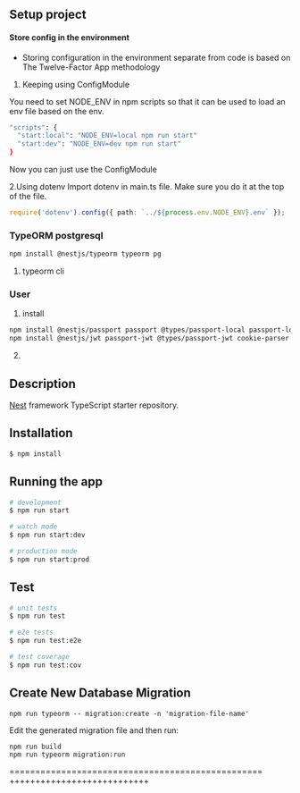 ## Setup project
#### Store config in the environment
- Storing configuration in the environment separate from code is based on The Twelve-Factor App methodology
1. Keeping using ConfigModule

You need to set NODE_ENV in npm scripts so that it can be used to load an env file based on the env.
```bash
"scripts": {
  "start:local": "NODE_ENV=local npm run start"
  "start:dev": "NODE_ENV=dev npm run start"
}
```
Now you can just use the ConfigModule

2.Using dotenv
Import dotenv in main.ts file. Make sure you do it at the top of the file.
```ts
require('dotenv').config({ path: `../${process.env.NODE_ENV}.env` });
```
### TypeORM postgresql
```bash
npm install @nestjs/typeorm typeorm pg
```
1. typeorm cli

### User
1. install
```bash
npm install @nestjs/passport passport @types/passport-local passport-local @types/express
npm install @nestjs/jwt passport-jwt @types/passport-jwt cookie-parser @types/cookie-parser
```
2. 
## Description

[Nest](https://github.com/nestjs/nest) framework TypeScript starter repository.

## Installation

```bash
$ npm install
```

## Running the app

```bash
# development
$ npm run start

# watch mode
$ npm run start:dev

# production mode
$ npm run start:prod
```

## Test

```bash
# unit tests
$ npm run test

# e2e tests
$ npm run test:e2e

# test coverage
$ npm run test:cov
```

## Create New Database Migration

```
npm run typeorm -- migration:create -n 'migration-file-name'
```

Edit the generated migration file and then run:

```
npm run build
npm run typeorm migration:run
```
=================================================
+++++++++++++++++++++++++++
